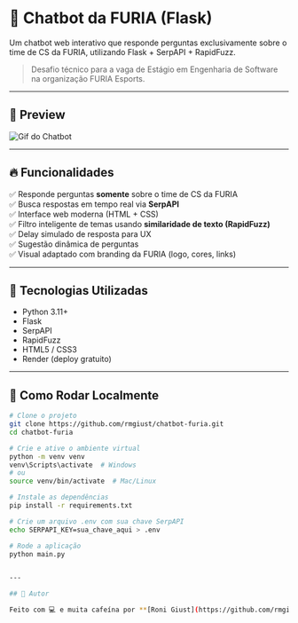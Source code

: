 # 🐆 Chatbot da FURIA (Flask)

Um chatbot web interativo que responde perguntas exclusivamente sobre o time de CS da FURIA, utilizando Flask + SerpAPI + RapidFuzz.

> Desafio técnico para a vaga de Estágio em Engenharia de Software na organização FURIA Esports.

---

## 📸 Preview

![Gif do Chatbot](utils/gif_funcionando)

---

## 🔥 Funcionalidades

✅ Responde perguntas **somente** sobre o time de CS da FURIA  
✅ Busca respostas em tempo real via **SerpAPI**  
✅ Interface web moderna (HTML + CSS)  
✅ Filtro inteligente de temas usando **similaridade de texto (RapidFuzz)**  
✅ Delay simulado de resposta para UX  
✅ Sugestão dinâmica de perguntas  
✅ Visual adaptado com branding da FURIA (logo, cores, links)

---

## 🧠 Tecnologias Utilizadas

- Python 3.11+
- Flask
- SerpAPI
- RapidFuzz
- HTML5 / CSS3
- Render (deploy gratuito)

---

## 🚀 Como Rodar Localmente

```bash
# Clone o projeto
git clone https://github.com/rmgiust/chatbot-furia.git
cd chatbot-furia

# Crie e ative o ambiente virtual
python -m venv venv
venv\Scripts\activate  # Windows
# ou
source venv/bin/activate  # Mac/Linux

# Instale as dependências
pip install -r requirements.txt

# Crie um arquivo .env com sua chave SerpAPI
echo SERPAPI_KEY=sua_chave_aqui > .env

# Rode a aplicação
python main.py


---

## 🙋 Autor

Feito com 💻 e muita cafeína por **[Roni Giust](https://github.com/rmgiust)**

